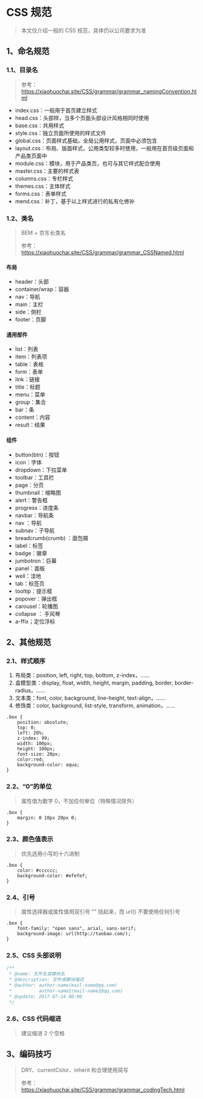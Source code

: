 # CSS 规范

> 本文仅介绍一般的 CSS 规范，具体仍以公司要求为准

## 1、命名规范

### 1.1、目录名

> 参考：https://xiaohuochai.site/CSS/grammar/grammar_namingConvention.html

- index.css：一般用于首页建立样式
- head.css：头部样，当多个页面头部设计风格相同时使用
- base.css：共用样式
- style.css：独立页面所使用的样式文件
- global.css：页面样式基础，全局公用样式，页面中必须包含
- layout.css：布局、版面样式，公用类型较多时使用，一般用在首页级页面和产品类页面中
- module.css：模块，用于产品类页，也可与其它样式配合使用
- master.css：主要的样式表
- columns.css：专栏样式
- themes.css：主体样式
- forms.css：表单样式
- mend.css：补丁，基于以上样式进行的私有化修补

### 1.2、类名

> BEM + 京东长类名
>
> 参考：https://xiaohuochai.site/CSS/grammar/grammar_CSSNamed.html

#### 布局

- header：头部
- container/wrap：容器
- nav：导航
- main：主栏
- side：侧栏
- footer：页脚

#### 通用部件

- list：列表
- item：列表项
- table：表格
- form：表单
- link：链接
- title：标题
- menu：菜单
- group：集合
- bar：条
- content：内容
- result：结果

#### 组件

- button(btn)：按钮
- icon：字体
- dropdown：下拉菜单
- toolbar：工具栏
- page：分页
- thumbnail：缩略图
- alert：警告框
- progress：进度条
- navbar：导航条
- nav ：导航
- subnav：子导航
- breadcrumb(crumb) ：面包屑
- label：标签
- badge：徽章
- jumbotron：巨幕
- panel：面板
- well：洼地
- tab：标签页
- tooltip：提示框
- popover：弹出框
- carousel：轮播图
- collapse ： 手风琴
- a-ffix；定位浮标

## 2、其他规范

### 2.1、样式顺序

1. 布局类：position, left, right, top, bottom, z-index，......
2. 盒模型类：display, float, width, height, margin, padding, border, border-radius，......
3. 文本类：font, color, background, line-height, text-align，......
4. 修饰类：color, background, list-style, transform, animation，......

```
.box {
    position: absolute;
    top: 0;
    left: 20%;
    z-index: 99;
    width: 100px;
    height: 100px;
    font-size: 20px;
    color:red;
    background-color: aqua;
}
```

### 2.2、“0”的单位

> 属性值为数字 0，不加任何单位（特殊情况除外）

```
.box {
    margin: 0 10px 20px 0;
}
```

### 2.3、颜色值表示

> 优先选用小写的十六进制

```
.box {
    color: #cccccc;
    background-color: #efefef;
}
```

### 2.4、引号

> 属性选择器或属性值用双引号 "" 括起来，而 url() 不要使用任何引号

```
.box {
    font-family: "open sans", arial, sans-serif;
    background-image: url(http://taobao.com/);
}
```

### 2.5、CSS 头部说明

```css
/**
 * @name: 文件名或模块名
 * @description: 文件或模块描述
 * @author: author-name(mail-name@qq.com)
 *          author-name2(mail-name2@qq.com)
 * @update: 2017-07-14 00:00
 */
```

### 2.6、CSS 代码缩进

> 建议缩进 2 个空格

## 3、编码技巧

> DRY、currentColor、inherit 和合理使用简写
>
> 参考：https://xiaohuochai.site/CSS/grammar/grammar_codingTech.html
